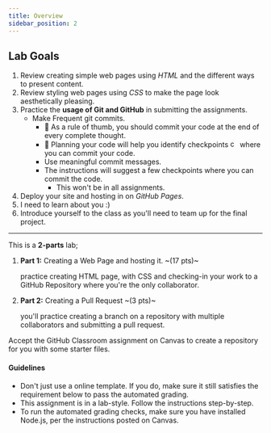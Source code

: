 ```yaml
---
title: Overview
sidebar_position: 2
---
```


## Lab Goals
1. Review creating simple web pages using *HTML* and the different ways to present content.
2. Review styling web pages using *CSS* to make the page look aesthetically pleasing.
3. Practice the **usage of Git and GitHub** in submitting the assignments.
    * Make Frequent git commits. 
        * 💬 As a rule of thumb, you should commit your code at the end of every complete thought.
        * 🚩 Planning your code will help you identify checkpoints <img alt="commit logo" height="15" src="https://upload.wikimedia.org/wikipedia/commons/thumb/e/e5/Octicons-git-commit.svg/1200px-Octicons-git-commit.svg.png"/> where you can commit your code.
        * Use meaningful commit messages.
        * The instructions will suggest a few checkpoints where you can commit the code.
            * This won't be in all assignments.
4. Deploy your site and hosting in on *GitHub Pages*.
5. I need to learn about you :)
6. Introduce yourself to the class as you'll need to team up for the final project.

<hr />

This is a **2-parts** lab; 
1. **Part 1:** Creating a Web Page and hosting it. ~(17 pts)~
    
    practice creating HTML page, with CSS and checking-in your work to a GitHub Repository where you're the only collaborator.
2. **Part 2:** Creating a Pull Request ~(3 pts)~
    
    you'll practice creating a branch on a repository with multiple collaborators and submitting a pull request.

Accept the GitHub Classroom assignment on Canvas to create a repository for you with some starter files.

#### Guidelines
* Don't just use a online template. If you do, make sure it still satisfies the requirement below to pass the automated grading.
* This assignment is in a lab-style. Follow the instructions step-by-step.
* To run the automated grading checks, make sure you have installed Node.js, per the instructions posted on Canvas.